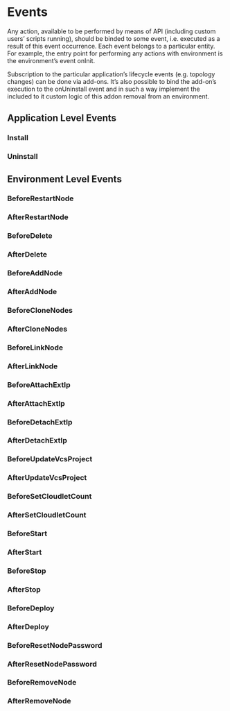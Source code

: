 # Events

Any action, available to be performed by means of API (including custom users’ scripts running), should be binded to some event, i.e. executed as a result of this event occurrence. Each event belongs to a particular entity. For example, the entry point for performing any actions with environment is the environment’s event onInit.

Subscription to the particular application’s lifecycle events (e.g. topology changes) can be done via add-ons. It’s also possible to bind the add-on’s execution to the onUninstall event and in such a way implement the included to it custom logic of this addon removal from an environment.

## Application Level Events

### Install
### Uninstall

## Environment Level Events

### BeforeRestartNode
### AfterRestartNode
### BeforeDelete
### AfterDelete
### BeforeAddNode
### AfterAddNode
### BeforeCloneNodes
### AfterCloneNodes
### BeforeLinkNode
### AfterLinkNode
### BeforeAttachExtIp
### AfterAttachExtIp
### BeforeDetachExtIp
### AfterDetachExtIp
### BeforeUpdateVcsProject
### AfterUpdateVcsProject
### BeforeSetCloudletCount
### AfterSetCloudletCount
### BeforeStart
### AfterStart
### BeforeStop
### AfterStop
### BeforeDeploy
### AfterDeploy
### BeforeResetNodePassword
### AfterResetNodePassword 
### BeforeRemoveNode
### AfterRemoveNode


